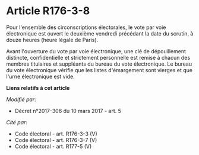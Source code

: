 # Article R176-3-8

Pour l'ensemble des circonscriptions électorales, le vote par voie électronique est ouvert le deuxième vendredi précédant la
date du scrutin, à douze heures (heure légale de Paris). 

Avant l'ouverture du vote par voie électronique, une clé de dépouillement distincte, confidentielle et strictement
personnelle est remise à chacun des membres titulaires et suppléants du bureau du vote électronique. Le bureau du vote
électronique vérifie que les listes d'émargement sont vierges et que l'urne électronique est vide.

**Liens relatifs à cet article**

_Modifié par_:

  - Décret n°2017-306 du 10 mars 2017 - art. 5

_Cité par_:

  - Code électoral - art. R176-3-3 (V)
  - Code électoral - art. R176-3-7 (V)
  - Code électoral - art. R177-5 (V)

